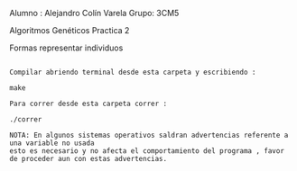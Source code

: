 Alumno : Alejandro Colín Varela
Grupo: 3CM5

Algoritmos Genéticos
Practica 2

Formas representar individuos

~~~~~~~~~~~~~~~~~~~~~~~~~~~~~~~~~~~~~~~~~~~~~~~~~~~~~~~~~~~~~~

Compilar abriendo terminal desde esta carpeta y escribiendo : 

make

Para correr desde esta carpeta correr : 

./correr

NOTA: En algunos sistemas operativos saldran advertencias referente a una variable no usada
esto es necesario y no afecta el comportamiento del programa , favor de proceder aun con estas advertencias.